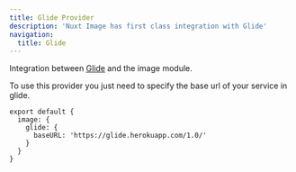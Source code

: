 ```yaml
---
title: Glide Provider
description: 'Nuxt Image has first class integration with Glide'
navigation:
  title: Glide
---
```


Integration between [Glide](https://glide.thephpleague.com/) and the image module.

To use this provider you just need to specify the base url of your service in glide.

```js{}[nuxt.config.js]
export default {
  image: {
    glide: {
      baseURL: 'https://glide.herokuapp.com/1.0/'
    }
  }
}
```

